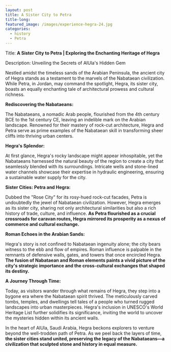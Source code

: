 ```yaml
---
layout: post
title: A Sister City to Petra
title-long: 
featured_image: /images/experience-hegra-24.jpg
categories:
  - history
  - Petra
---
```

Title: **A Sister City to Petra \| Exploring the Enchanting Heritage of Hegra**

Description: Unveiling the Secrets of AlUla's Hidden Gem

Nestled amidst the timeless sands of the Arabian Peninsula, the ancient city of Hegra stands as a testament to the marvels of the Nabataean civilization. While Petra, in Jordan, may command the spotlight, Hegra, its sister city, boasts an equally enchanting tale of architectural prowess and cultural richness.

**Rediscovering the Nabataeans:**

The Nabataeans, a nomadic Arab people, flourished from the 4th century BCE to the 1st century CE, leaving an indelible mark on the Arabian landscape. Renowned for their mastery of rock-cut architecture, Hegra and Petra serve as prime examples of the Nabataean skill in transforming sheer cliffs into thriving urban centers.

**Hegra's Splendor:**

At first glance, Hegra's rocky landscape might appear inhospitable, yet the Nabataeans harnessed the natural beauty of the region to create a city that seamlessly blended with its surroundings. Intricate wells and stone-lined water channels showcase their expertise in hydraulic engineering, ensuring a sustainable water supply for the city.

**Sister Cities: Petra and Hegra:**

Dubbed the "Rose City" for its rosy-hued rock-cut facades, Petra is undoubtedly the jewel of Nabataean civilization. However, Hegra emerges as its sister city, sharing not only architectural similarities but also a rich history of trade, culture, and influence. **As Petra flourished as a crucial crossroads for caravan routes, Hegra mirrored its prosperity as a nexus of commerce and cultural exchange.**

**Roman Echoes in the Arabian Sands:**

Hegra's story is not confined to Nabataean ingenuity alone; the city bears witness to the ebb and flow of empires. Roman influence is palpable in the remnants of defensive walls, gates, and towers that once encircled Hegra. **The fusion of Nabataean and Roman elements paints a vivid picture of the city's strategic importance and the cross-cultural exchanges that shaped its destiny.**

**A Journey Through Time:**

Today, as visitors wander through what remains of Hegra, they step into a bygone era where the Nabataean spirit thrived. The meticulously carved tombs, temples, and dwellings tell tales of a people who turned rugged landscapes into urban masterpieces. Hegra's inclusion in UNESCO's World Heritage List further solidifies its significance, inviting the world to uncover the mysteries hidden within its ancient walls.

In the heart of AlUla, Saudi Arabia, Hegra beckons explorers to venture beyond the well-trodden path of Petra. As we peel back the layers of time, **the sister cities stand united, preserving the legacy of the Nabataeans—a civilization that sculpted stone and history in equal measure.**